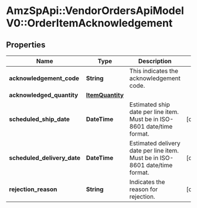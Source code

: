 # AmzSpApi::VendorOrdersApiModelV0::OrderItemAcknowledgement

## Properties
Name | Type | Description | Notes
------------ | ------------- | ------------- | -------------
**acknowledgement_code** | **String** | This indicates the acknowledgement code. | 
**acknowledged_quantity** | [**ItemQuantity**](ItemQuantity.md) |  | 
**scheduled_ship_date** | **DateTime** | Estimated ship date per line item. Must be in ISO-8601 date/time format. | [optional] 
**scheduled_delivery_date** | **DateTime** | Estimated delivery date per line item. Must be in ISO-8601 date/time format. | [optional] 
**rejection_reason** | **String** | Indicates the reason for rejection. | [optional] 

